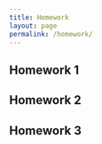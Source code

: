 ```yaml
---
title: Homework
layout: page
permalink: /homework/
---
```


## Homework 1


## Homework 2


## Homework 3

